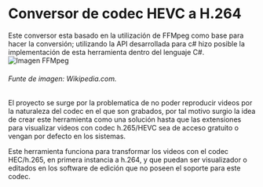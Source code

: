 # **Conversor de codec HEVC a H.264**

Este conversor esta basado en la utilización de FFMpeg como base para hacer la conversión; utilizando la API desarrollada para c# hizo posible la implementación de esta herramienta dentro del lenguaje C#.
![Imagen FFMpeg](https://upload.wikimedia.org/wikipedia/commons/thumb/5/5f/FFmpeg_Logo_new.svg/2560px-FFmpeg_Logo_new.svg.png) 
###### Funte de imagen: Wikipedia.com.

El proyecto se surge por la problematica de no poder reproducir videos por la naturaleza del codec en el que son grabados, por tal motivo surgio la idea de crear este herramienta como una solución hasta que las extensiones
para visualizar videos con codec h.265/HEVC sea de acceso gratuito o vengan por defecto en los sistemas.

Este herramienta funciona para transformar los videos con el codec HEC/h.265, en primera instancia a h.264, y que puedan ser visualizador o editados en los software de edición que no poseen el soporte para este codec.
